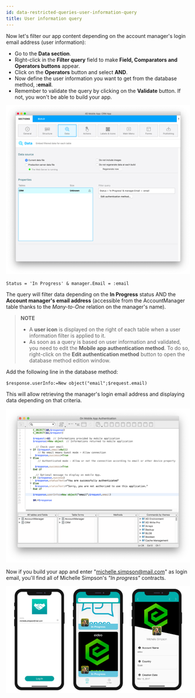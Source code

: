 ```yaml
---
id: data-restricted-queries-user-information-query
title: User information query
---
```


Now let's filter our app content depending on the account manager's login email address (user information):

* Go to the **Data section**. 
* Right-click in the **Filter query** field to make **Field, Comparators and Operators buttons** appear.
* Click on the **Operators** button and select **AND**.
* Now define the user information you want to get from the database method, **:email**.
* Remember to validate the query by clicking on the **Validate** button. If not, you won't be able to build your app.

![User information query](img/user-information-query.png)

```4d
Status = 'In Progress' & manager.Email = :email 
```

The query will filter data depending on the **In Progress** status AND the **Account manager's email address** (accessible from the AccountManager table thanks to the *Many-to-One* relation on the manager's name).

> **NOTE**
>
>* A **user icon** is displayed on the right of each table when a user information filter is applied to it.
>* As soon as a query is based on user information and validated, you need to edit the **Mobile app authentication method**. To do so, right-click on the **Edit authentication method** button to open the database method edition window.

Add the following line in the database method:

```4d
$response.userInfo:=New object("email";$request.email)
```

This will allow retrieving the manager's login email address and displaying data depending on that criteria.

![User information query](img/database-method-user-information-query.png)

Now if you build your app and enter "michelle.simpson@mail.com" as login email, you'll find all of Michelle Simpson's *"In progress"* contracts.

![Final result](img/restricted-queries-final-result.png)




